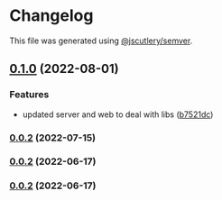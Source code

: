 # Changelog

This file was generated using [@jscutlery/semver](https://github.com/jscutlery/semver).

## [0.1.0](https://github.com/Crate-Network/crate/compare/@crate/ipfs-0.0.1...@crate/ipfs-0.1.0) (2022-08-01)


### Features

* updated server and web to deal with libs ([b7521dc](https://github.com/Crate-Network/crate/commit/b7521dc42d5842950c06014f36f0df0a4ad3343a))

### [0.0.2](https://github.com/Crate-Network/crate/compare/@crate/ipfs-0.0.1...@crate/ipfs-0.0.2) (2022-07-15)

### [0.0.2](https://github.com/Crate-Network/crate/compare/@crate/ipfs-0.0.1...@crate/ipfs-0.0.2) (2022-06-17)

### [0.0.2](https://github.com/Crate-Network/crate/compare/@crate/ipfs-0.0.1...@crate/ipfs-0.0.2) (2022-06-17)
